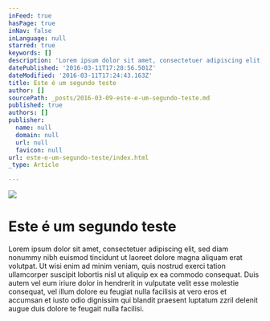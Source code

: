 ```yaml
---
inFeed: true
hasPage: true
inNav: false
inLanguage: null
starred: true
keywords: []
description: 'Lorem ipsum dolor sit amet, consectetuer adipiscing elit, sed diam nonummy nibh euismod tincidunt ut laoreet dolore magna aliquam erat volutpat. Ut wisi enim ad minim veniam, quis nostrud exerci tation ullamcorper suscipit lobortis nisl ut aliquip ex ea commodo consequat. Duis autem vel eum iriure dolor in hendrerit in vulputate velit esse molestie consequat, vel illum dolore eu feugiat nulla facilisis at vero eros et accumsan et iusto odio dignissim qui blandit praesent luptatum zzril delenit augue duis dolore te feugait nulla facilisi.'
datePublished: '2016-03-11T17:28:56.501Z'
dateModified: '2016-03-11T17:24:43.163Z'
title: Este é um segundo teste
author: []
sourcePath: _posts/2016-03-09-este-e-um-segundo-teste.md
published: true
authors: []
publisher:
  name: null
  domain: null
  url: null
  favicon: null
url: este-e-um-segundo-teste/index.html
_type: Article

---
```

![](https://the-grid-user-content.s3-us-west-2.amazonaws.com/734a7fe6-bc5d-4def-8579-e5cd2074352b.jpg)

# Este é um segundo teste

Lorem ipsum dolor sit amet, consectetuer adipiscing elit, sed diam nonummy nibh euismod tincidunt ut laoreet dolore magna aliquam erat volutpat. Ut wisi enim ad minim veniam, quis nostrud exerci tation ullamcorper suscipit lobortis nisl ut aliquip ex ea commodo consequat. Duis autem vel eum iriure dolor in hendrerit in vulputate velit esse molestie consequat, vel illum dolore eu feugiat nulla facilisis at vero eros et accumsan et iusto odio dignissim qui blandit praesent luptatum zzril delenit augue duis dolore te feugait nulla facilisi.